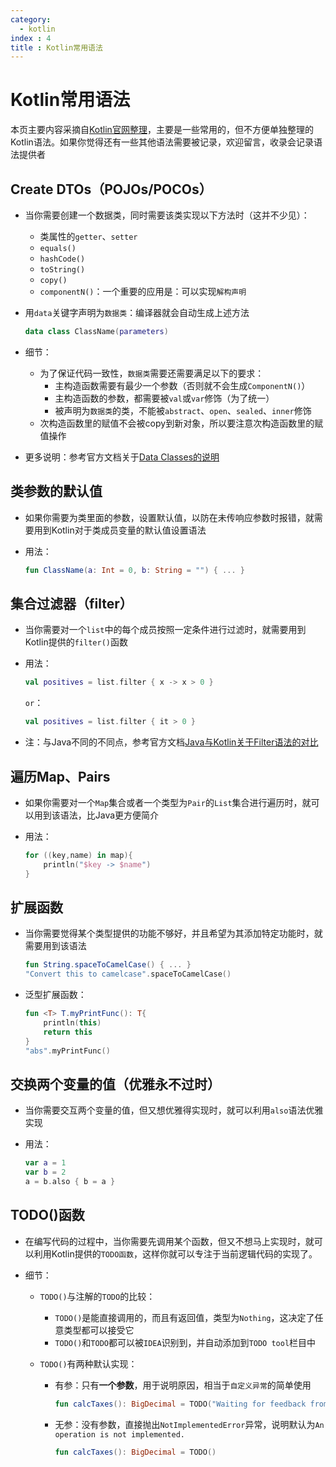 ```yaml
---
category: 
  - kotlin
index : 4
title : Kotlin常用语法
---
```


# Kotlin常用语法

本页主要内容采摘自[Kotlin官网整理](https://kotlinlang.org/docs/idioms.html)，主要是一些常用的，但不方便单独整理的Kotlin语法。如果你觉得还有一些其他语法需要被记录，欢迎留言，收录会记录语法提供者

## Create DTOs（POJOs/POCOs）

- 当你需要创建一个数据类，同时需要该类实现以下方法时（这并不少见）：

  - 类属性的`getter`、`setter`
  - `equals()`
  - `hashCode()`
  - `toString()`
  - `copy()`
  - `componentN()`：一个重要的应用是：可以实现`解构声明`

- 用`data`关键字声明为`数据类`：编译器就会自动生成上述方法

  ```kotlin
  data class ClassName(parameters)
  ```

- 细节：
  - 为了保证代码一致性，`数据类`需要还需要满足以下的要求：
    - 主构造函数需要有最少一个参数（否则就不会生成`ComponentN()`）
    - 主构造函数的参数，都需要被`val`或`var`修饰（为了统一）
    - 被声明为`数据类`的类，不能被`abstract`、`open`、`sealed`、`inner`修饰
  - 次构造函数里的赋值不会被copy到新对象，所以要注意次构造函数里的赋值操作
  
- 更多说明：参考官方文档关于[Data Classes的说明](https://kotlinlang.org/docs/data-classes.html#data-classes-and-destructuring-declarations)

## 类参数的默认值

- 如果你需要为类里面的参数，设置默认值，以防在未传响应参数时报错，就需要用到Kotlin对于类成员变量的默认值设置语法

- 用法：

  ```kotlin
  fun ClassName(a: Int = 0, b: String = "") { ... }
  ```

## 集合过滤器（filter）

- 当你需要对一个`list`中的每个成员按照一定条件进行过滤时，就需要用到Kotlin提供的`filter()`函数

- 用法：

  ```kotlin
  val positives = list.filter { x -> x > 0 }
  ```

  `or`：

  ```kotlin
  val positives = list.filter { it > 0 }
  ```

- 注：与Java不同的不同点，参考官方文档[Java与Kotlin关于Filter语法的对比](https://kotlinlang.org/docs/java-to-kotlin-idioms-strings.html#create-a-string-from-collection-items)

## 遍历Map、Pairs

- 如果你需要对一个`Map`集合或者一个类型为`Pair`的`List`集合进行遍历时，就可以用到该语法，比Java更方便简介

- 用法：

  ```kotlin
  for ((key,name) in map){
      println("$key -> $name")
  }
  ```

## 扩展函数

- 当你需要觉得某个类型提供的功能不够好，并且希望为其添加特定功能时，就需要用到该语法

  ```kotlin
  fun String.spaceToCamelCase() { ... }
  "Convert this to camelcase".spaceToCamelCase()
  ```

- 泛型扩展函数：

  ```kotlin
  fun <T> T.myPrintFunc(): T{
      println(this)
      return this
  }
  "abs".myPrintFunc()
  ```

## 交换两个变量的值（优雅永不过时）

- 当你需要交互两个变量的值，但又想优雅得实现时，就可以利用`also`语法优雅实现

- 用法：

  ```kotlin
  var a = 1
  var b = 2
  a = b.also { b = a }
  ```

## TODO()函数

- 在编写代码的过程中，当你需要先调用某个函数，但又不想马上实现时，就可以利用Kotlin提供的`TODO函数`，这样你就可以专注于当前逻辑代码的实现了。

- 细节：

  - `TODO()`与注解的`TODO`的比较：

    - `TODO()`是能直接调用的，而且有返回值，类型为`Nothing`，这决定了任意类型都可以接受它
    - `TODO()`和`TODO`都可以被`IDEA`识别到，并自动添加到`TODO tool`栏目中

  - `TODO()`有两种默认实现：

    - 有参：只有**一个参数**，用于说明原因，相当于`自定义异常`的简单使用

      ```kotlin
      fun calcTaxes(): BigDecimal = TODO("Waiting for feedback from accounting")
      ```

    - 无参：没有参数，直接抛出`NotImplementedError`异常，说明默认为`An operation is not implemented.`

      ```kotlin
      fun calcTaxes(): BigDecimal = TODO()
      ```

